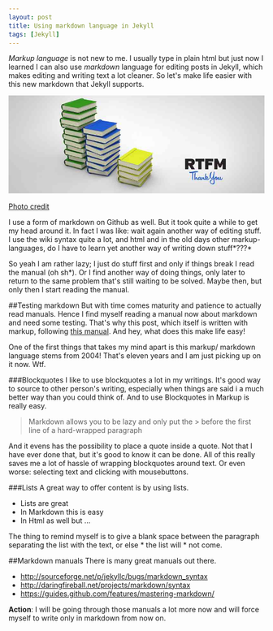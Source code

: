 ```yaml
---
layout: post
title: Using markdown language in Jekyll
tags: [Jekyll]
---
```


*Markup language* is not new to me. I usually type in plain html but just now I learned I can also use *markdown* language for editing posts in Jekyll, which makes editing and writing text a lot cleaner. So let's make life easier with this new markdown that Jekyll supports. 

![Read the Manual](/images/read-the-manual.jpg)
<div id="caption"><a href="https://www.flickr.com/photos/paulcross/12034282963" target="_blank" rel="nofollow">Photo credit</a></div>

I use a form of markdown on Github as well. But it took quite a while to get my head around it. In fact I was like: wait again another way of editing stuff. I use the wiki syntax quite a lot, and html and in the old days other markup-languages, do I have to learn yet another way of writing down stuff*???*

So yeah I am rather lazy; I just do stuff first and only if things break I read the manual (oh sh*). Or I find another way of doing things, only later to return to the same problem that's still waiting to be solved. Maybe then, but only then I start reading the manual.

<!--more-->

##Testing markdown
But with time comes maturity and patience to actually read manuals. Hence I find myself reading a manual now about markdown and need some testing. That's why this post, which itself is written with markup, following [this manual](http://daringfireball.net/projects/markdown/). And hey, what does this make life easy! 

One of the first things that takes my mind apart is this markup/ markdown language stems from 2004! That's eleven years and I am just picking up on it now. Wtf.

###Blockquotes
I like to use blockquotes a lot in my writings. It's good way to source to other person's writing, especially when things are said i a much better way than you could think of. And to use Blockquotes in Markup is really easy.
>Markdown allows you to be lazy and only put the > before the first line of a hard-wrapped paragraph

And it evens has the possibility to place a quote inside a quote. Not that I have ever done that, but it's good to know it can be done. All of this really saves me a lot of hassle of wrapping blockquotes around text. Or even worse: selecting text and clicking with mousebuttons.

###Lists
A great way to offer content is by using lists. 

* Lists are great
* In Markdown this is easy 
* In Html as well but ...  

The thing to remind myself is to give a blank space between the paragraph separating the list with the text, or else * the list will * not come.

##Markdown manuals
There is many great manuals out there.

* <http://sourceforge.net/p/jekyllc/bugs/markdown_syntax>
* <http://daringfireball.net/projects/markdown/syntax>
* <https://guides.github.com/features/mastering-markdown/>

**Action**: I will be going through those manuals a lot more now and will force myself to write only in markdown from now on. 

